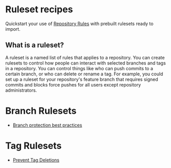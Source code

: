 # Ruleset recipes
Quickstart your use of [Repository Rules](https://docs.github.com/en/repositories/configuring-branches-and-merges-in-your-repository/managing-rulesets/about-rulesets) with prebuilt rulesets ready to import. 

## What is a ruleset?

A ruleset is a named list of rules that applies to a repository. You can create rulesets to control how people can interact with selected branches and tags in a repository. You can control things like who can push commits to a certain branch, or who can delete or rename a tag. For example, you could set up a ruleset for your repository's feature branch that requires signed commits and blocks force pushes for all users except repository administrators.

# Branch Rulesets
- [Branch protection best practices](https://github.com/github/ruleset-recipes/blob/a1f8e53ec12857637e8762e689a3abc255ff2c2f/branch-rulesets/were-just-normal-repositories.json)
# Tag Rulesets
- [Prevent Tag Deletions](https://github.com/github/ruleset-recipes/blob/a1f8e53ec12857637e8762e689a3abc255ff2c2f/tag-rulesets/prevent-tag-delete.json)
